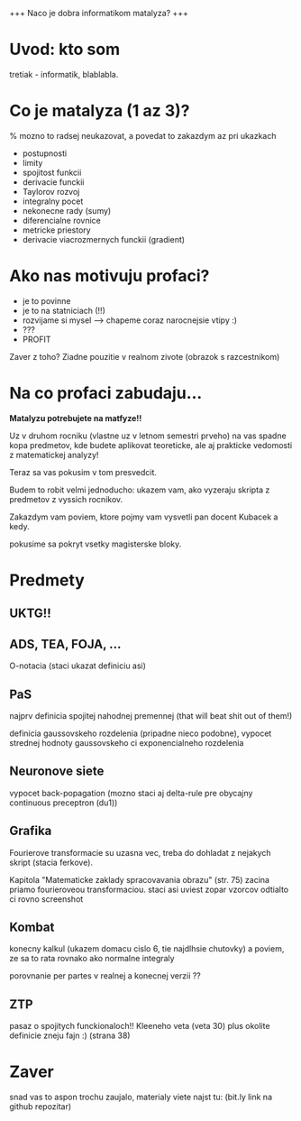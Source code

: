 +++ Naco je dobra informatikom matalyza? +++

# Uvod: kto som
tretiak - informatik, blablabla.

# Co je matalyza (1 az 3)?
% mozno to radsej neukazovat, a povedat to zakazdym az pri ukazkach

- postupnosti
- limity
- spojitost funkcii
- derivacie funckii
- Taylorov rozvoj
- integralny pocet
- nekonecne rady (sumy)
- diferencialne rovnice
- metricke priestory
- derivacie viacrozmernych funckii (gradient)

# Ako nas motivuju profaci?

- je to povinne 
- je to na statniciach (!!)
- rozvijame si mysel --> chapeme coraz narocnejsie vtipy :)
- ???
- PROFIT

Zaver z toho? Ziadne pouzitie v realnom zivote (obrazok s razcestnikom)

# Na co profaci zabudaju...

**Matalyzu potrebujete na matfyze!!**

Uz v druhom rocniku (vlastne uz v letnom semestri prveho)
na vas spadne kopa predmetov, kde budete aplikovat teoreticke,
ale aj prakticke vedomosti z matematickej analyzy!

Teraz sa vas pokusim v tom presvedcit.

Budem to robit velmi jednoducho: ukazem vam, ako vyzeraju skripta z 
predmetov z vyssich rocnikov.

Zakazdym vam poviem, ktore pojmy vam vysvetli pan docent Kubacek a kedy.

pokusime sa pokryt vsetky magisterske bloky.

# Predmety

## UKTG!!

## ADS, TEA, FOJA, ...

O-notacia (staci ukazat definiciu asi)

## PaS

najprv definicia spojitej nahodnej premennej (that will beat shit out of them!)

definicia gaussovskeho rozdelenia (pripadne nieco podobne), vypocet
strednej hodnoty gaussovskeho ci exponencialneho rozdelenia

## Neuronove siete

vypocet back-popagation (mozno staci aj delta-rule pre obycajny continuous
preceptron (du1))

## Grafika

Fourierove transformacie su uzasna vec, treba do dohladat z nejakych skript
(stacia ferkove). 

Kapitola "Matematicke zaklady spracovavania obrazu" (str. 75) zacina priamo
fourieroveou transformaciou. staci asi uviest zopar vzorcov odtialto ci rovno
screenshot

## Kombat

konecny kalkul (ukazem domacu cislo 6, tie najdlhsie chutovky)
a poviem, ze sa to rata rovnako ako normalne integraly

porovnanie per partes v realnej a konecnej verzii ??

## ZTP

pasaz o spojitych funckionaloch!! Kleeneho veta (veta 30) plus okolite definicie
zneju fajn :) (strana 38)

# Zaver

snad vas to aspon trochu zaujalo, materialy viete najst tu:
(bit.ly link na github repozitar)
